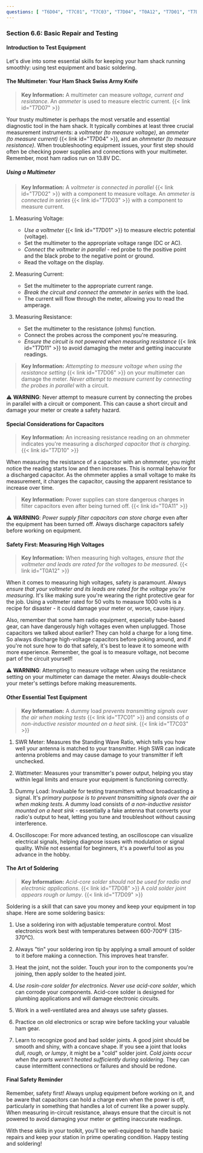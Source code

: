 ```yaml
---
questions: [ "T6D04", "T7C01", "T7C03", "T7D04", "T0A12", "T7D01", "T7D02", "T7D03", "T7D06", "T7D07", "T7D09", "T7D11", "T0A11", "T7D08", "T7D10" ]
---
```


### Section 6.6: Basic Repair and Testing

#### Introduction to Test Equipment

Let's dive into some essential skills for keeping your ham shack running smoothly: using test equipment and basic soldering.

#### The Multimeter: Your Ham Shack Swiss Army Knife

> **Key Information:** A multimeter can measure *voltage, current and resistance*. An *ammeter* is used to measure electric current. {{< link id="T7D07" >}}

Your trusty multimeter is perhaps the most versatile and essential diagnostic tool in the ham shack. It typically combines at least three crucial measurement instruments: a *voltmeter (to measure voltage)*, an *ammeter (to measure current)* {{< link id="T7D04" >}}, and an *ohmmeter (to measure resistance)*. When troubleshooting equipment issues, your first step should often be checking power supplies and connections with your multimeter. Remember, most ham radios run on 13.8V DC.

##### Using a Multimeter

> **Key Information:** A *voltmeter is connected in parallel* {{< link id="T7D02" >}} with a component to measure voltage. An *ammeter is connected in series* {{< link id="T7D03" >}} with a component to measure current.

1. Measuring Voltage:
   - *Use a voltmeter* {{< link id="T7D01" >}} to measure electric potential (voltage).
   - Set the multimeter to the appropriate voltage range (DC or AC).
   - *Connect the voltmeter in parallel* - red probe to the positive point and the black probe to the negative point or ground.
   - Read the voltage on the display.

2. Measuring Current:
   - Set the multimeter to the appropriate current range.
   - *Break the circuit and connect the ammeter in series* with the load.
   - The current will flow through the meter, allowing you to read the amperage.

3. Measuring Resistance:
   - Set the multimeter to the resistance (ohms) function.
   - Connect the probes across the component you're measuring.
   - *Ensure the circuit is not powered when measuring resistance* {{< link id="T7D11" >}} to avoid damaging the meter and getting inaccurate readings.

> **Key Information:** *Attempting to measure voltage when using the resistance setting* {{< link id="T7D06" >}} on your multimeter can damage the meter. *Never attempt to measure current by connecting the probes in parallel* with a circuit.

⚠️ **WARNING**: Never attempt to measure current by connecting the probes in parallel with a circuit or component. This can cause a short circuit and damage your meter or create a safety hazard.

#### Special Considerations for Capacitors

> **Key Information:** An increasing resistance reading on an ohmmeter indicates you're measuring a *discharged capacitor that is charging*. {{< link id="T7D10" >}}

When measuring the resistance of a capacitor with an ohmmeter, you might notice the reading starts low and then increases. This is normal behavior for a discharged capacitor. As the ohmmeter applies a small voltage to make its measurement, it charges the capacitor, causing the apparent resistance to increase over time.

> **Key Information:** Power supplies can store dangerous charges in filter capacitors even after being turned off. {{< link id="T0A11" >}}

⚠️ **WARNING**: *Power supply filter capacitors can store charge* even after the equipment has been turned off. Always discharge capacitors safely before working on equipment.

#### Safety First: Measuring High Voltages

> **Key Information:** When measuring high voltages, *ensure that the voltmeter and leads are rated for the voltages to be measured*. {{< link id="T0A12" >}}

When it comes to measuring high voltages, safety is paramount. Always *ensure that your voltmeter and its leads are rated for the voltage you're measuring*. It's like making sure you're wearing the right protective gear for the job. Using a voltmeter rated for 50 volts to measure 1000 volts is a recipe for disaster - it could damage your meter or, worse, cause injury. 

Also, remember that some ham radio equipment, especially tube-based gear, can have dangerously high voltages even when unplugged. Those capacitors we talked about earlier? They can hold a charge for a long time. So always discharge high-voltage capacitors before poking around, and if you're not sure how to do that safely, it's best to leave it to someone with more experience. Remember, the goal is to measure voltage, not become part of the circuit yourself!

⚠️ **WARNING**: Attempting to measure voltage when using the resistance setting on your multimeter can damage the meter. Always double-check your meter's settings before making measurements.

#### Other Essential Test Equipment

> **Key Information:** A dummy load *prevents transmitting signals over the air when making tests* {{< link id="T7C01" >}} and consists of *a non-inductive resistor mounted on a heat sink*. {{< link id="T7C03" >}}

1. SWR Meter: Measures the Standing Wave Ratio, which tells you how well your antenna is matched to your transmitter. High SWR can indicate antenna problems and may cause damage to your transmitter if left unchecked.

2. Wattmeter: Measures your transmitter's power output, helping you stay within legal limits and ensure your equipment is functioning correctly.

3. Dummy Load: Invaluable for testing transmitters without broadcasting a signal. It's *primary purpose is to prevent transmitting signals over the air when making tests*. A dummy load consists of *a non-inductive resistor mounted on a heat sink* - essentially a fake antenna that converts your radio's output to heat, letting you tune and troubleshoot without causing interference.

4. Oscilloscope: For more advanced testing, an oscilloscope can visualize electrical signals, helping diagnose issues with modulation or signal quality. While not essential for beginners, it's a powerful tool as you advance in the hobby.

#### The Art of Soldering

> **Key Information:** *Acid-core solder should not be used for radio and electronic applications*. {{< link id="T7D08" >}} A *cold solder joint appears rough or lumpy*. {{< link id="T7D09" >}}

Soldering is a skill that can save you money and keep your equipment in top shape. Here are some soldering basics:

1. Use a soldering iron with adjustable temperature control. Most electronics work best with temperatures between 600-700°F (315-370°C).

2. Always "tin" your soldering iron tip by applying a small amount of solder to it before making a connection. This improves heat transfer.

3. Heat the joint, not the solder. Touch your iron to the components you're joining, then apply solder to the heated joint.

4. *Use rosin-core solder for electronics. Never use acid-core solder*, which can corrode your components. Acid-core solder is designed for plumbing applications and will damage electronic circuits.

5. Work in a well-ventilated area and always use safety glasses.

6. Practice on old electronics or scrap wire before tackling your valuable ham gear.

7. Learn to recognize good and bad solder joints. A good joint should be smooth and shiny, with a concave shape. If you see a joint that looks *dull, rough, or lumpy*, it might be a "cold" solder joint. *Cold joints occur when the parts weren't heated sufficiently during soldering*. They can cause intermittent connections or failures and should be redone.

#### Final Safety Reminder

Remember, safety first! Always unplug equipment before working on it, and be aware that capacitors can hold a charge even when the power is off, particularly in something that handles a lot of current like a power supply. When measuring in-circuit resistance, always ensure that the circuit is not powered to avoid damaging your meter or getting inaccurate readings.

With these skills in your toolkit, you'll be well-equipped to handle basic repairs and keep your station in prime operating condition. Happy testing and soldering!
